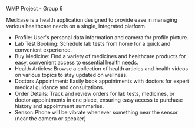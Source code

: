 WMP Project - Group 6

MedEase is a health application designed to provide ease in managing various healthcare needs on a single, integrated platform.

- Profile: User's personal data information and camera for profile picture.
- Lab Test Booking: Schedule lab tests from home for a quick and convenient experience.
- Buy Medicine: Find a variety of medicines and healthcare products for easy, convenient access to essential health needs.
- Health Articles: Browse a collection of health articles and health videos on various topics to stay updated on wellness.
- Doctors Appointment: Easily book appointments with doctors for expert medical guidance and consultations.
- Order Details: Track and review orders for lab tests, medicines, or doctor appointments in one place, ensuring easy access to purchase history and appointment summaries.
- Sensor: Phone will be vibrate whenever something near the sensor (near the camera or speaker)
